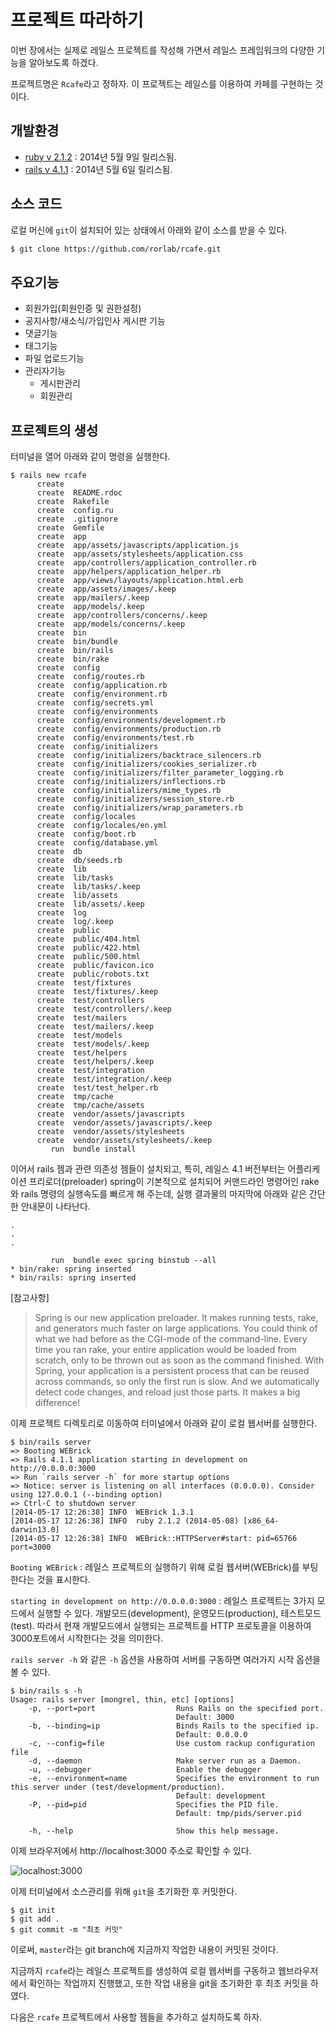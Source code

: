 # 프로젝트 따라하기

이번 장에서는 실제로 레일스 프로젝트를 작성해 가면서 레일스 프레임워크의 다양한 기능을 알아보도록 하겠다.

프로젝트명은 `Rcafe`라고 정하자. 이 프로젝트는 레일스를 이용하여 카페를 구현하는 것이다.

## 개발환경

* [ruby v 2.1.2](https://www.ruby-lang.org/ko/news/2014/05/09/ruby-2-1-2-is-released/) : 2014년 5월 9일 릴리스됨.
* [rails v 4.1.1](http://weblog.rubyonrails.org/2014/5/6/Rails_3_2_18_4_0_5_and_4_1_1_have_been_released/) : 2014년 5월 6일 릴리스됨.


## 소스 코드

로컬 머신에 `git`이 설치되어 있는 상태에서 아래와 같이 소스를 받을 수 있다.

```sh
$ git clone https://github.com/rorlab/rcafe.git
```

## 주요기능

* 회원가입(회원인증 및 권한설정)
* 공지사항/새소식/가입인사 게시판 기능
* 댓글기능
* 태그기능
* 파일 업로드기능
* 관리자기능
  * 게시판관리
  * 회원관리


## 프로젝트의 생성

터미널을 열어 아래와 같이 명령을 실행한다.

```
$ rails new rcafe
      create
      create  README.rdoc
      create  Rakefile
      create  config.ru
      create  .gitignore
      create  Gemfile
      create  app
      create  app/assets/javascripts/application.js
      create  app/assets/stylesheets/application.css
      create  app/controllers/application_controller.rb
      create  app/helpers/application_helper.rb
      create  app/views/layouts/application.html.erb
      create  app/assets/images/.keep
      create  app/mailers/.keep
      create  app/models/.keep
      create  app/controllers/concerns/.keep
      create  app/models/concerns/.keep
      create  bin
      create  bin/bundle
      create  bin/rails
      create  bin/rake
      create  config
      create  config/routes.rb
      create  config/application.rb
      create  config/environment.rb
      create  config/secrets.yml
      create  config/environments
      create  config/environments/development.rb
      create  config/environments/production.rb
      create  config/environments/test.rb
      create  config/initializers
      create  config/initializers/backtrace_silencers.rb
      create  config/initializers/cookies_serializer.rb
      create  config/initializers/filter_parameter_logging.rb
      create  config/initializers/inflections.rb
      create  config/initializers/mime_types.rb
      create  config/initializers/session_store.rb
      create  config/initializers/wrap_parameters.rb
      create  config/locales
      create  config/locales/en.yml
      create  config/boot.rb
      create  config/database.yml
      create  db
      create  db/seeds.rb
      create  lib
      create  lib/tasks
      create  lib/tasks/.keep
      create  lib/assets
      create  lib/assets/.keep
      create  log
      create  log/.keep
      create  public
      create  public/404.html
      create  public/422.html
      create  public/500.html
      create  public/favicon.ico
      create  public/robots.txt
      create  test/fixtures
      create  test/fixtures/.keep
      create  test/controllers
      create  test/controllers/.keep
      create  test/mailers
      create  test/mailers/.keep
      create  test/models
      create  test/models/.keep
      create  test/helpers
      create  test/helpers/.keep
      create  test/integration
      create  test/integration/.keep
      create  test/test_helper.rb
      create  tmp/cache
      create  tmp/cache/assets
      create  vendor/assets/javascripts
      create  vendor/assets/javascripts/.keep
      create  vendor/assets/stylesheets
      create  vendor/assets/stylesheets/.keep
         run  bundle install
```

이어서 rails 젬과 관련 의존성 젬들이 설치되고, 특히, 레일스 4.1 버전부터는 어플리케이션 프리로더(preloader) spring이 기본적으로 설치되어 커맨드라인 명령어인 rake와 rails 명령의 실행속도를 빠르게 해 주는데, 실행 결과물의 마지막에 아래와 같은 간단한 안내문이 나타난다.

```
.
.
.

         run  bundle exec spring binstub --all
* bin/rake: spring inserted
* bin/rails: spring inserted
```

[참고사항]

> Spring is our new application preloader. It makes running tests, rake, and generators much faster on large applications. You could think of what we had before as the CGI-mode of the command-line. Every time you ran rake, your entire application would be loaded from scratch, only to be thrown out as soon as the command finished. With Spring, your application is a persistent process that can be reused across commands, so only the first run is slow. And we automatically detect code changes, and reload just those parts. It makes a big difference!

이제 프로젝트 디렉토리로 이동하여 터미널에서 아래와 같이 로컬 웹서버를 실행한다.

```
$ bin/rails server
=> Booting WEBrick
=> Rails 4.1.1 application starting in development on http://0.0.0.0:3000
=> Run `rails server -h` for more startup options
=> Notice: server is listening on all interfaces (0.0.0.0). Consider using 127.0.0.1 (--binding option)
=> Ctrl-C to shutdown server
[2014-05-17 12:26:38] INFO  WEBrick 1.3.1
[2014-05-17 12:26:38] INFO  ruby 2.1.2 (2014-05-08) [x86_64-darwin13.0]
[2014-05-17 12:26:38] INFO  WEBrick::HTTPServer#start: pid=65766 port=3000
```

`Booting WEBrick` : 레일스 프로젝트의 실행하기 위해 로컬 웹서버(WEBrick)를 부팅한다는 것을 표시한다.

`starting in development on http://0.0.0.0:3000` : 레일스 프로젝트는 3가지 모드에서 실행할 수 있다. 개발모드(development), 운영모드(production), 테스트모드(test). 따라서 현재 개발모드에서 실행되는 프로젝트를 HTTP 프로토콜을 이용하여 3000포트에서 시작한다는 것을 의미한다.

`rails server -h` 와 같은 `-h` 옵션을 사용하여 서버를 구동하면 여러가지 시작 옵션을 볼 수 있다.

```
$ bin/rails s -h
Usage: rails server [mongrel, thin, etc] [options]
    -p, --port=port                  Runs Rails on the specified port.
                                     Default: 3000
    -b, --binding=ip                 Binds Rails to the specified ip.
                                     Default: 0.0.0.0
    -c, --config=file                Use custom rackup configuration file
    -d, --daemon                     Make server run as a Daemon.
    -u, --debugger                   Enable the debugger
    -e, --environment=name           Specifies the environment to run this server under (test/development/production).
                                     Default: development
    -P, --pid=pid                    Specifies the PID file.
                                     Default: tmp/pids/server.pid

    -h, --help                       Show this help message.
```

이제 브라우저에서 http://localhost:3000 주소로 확인할 수 있다.

![localhost:3000](http://i1373.photobucket.com/albums/ag392/rorlab/localhost_3000_zps48e7d0ba.png)

이제 터미널에서 소스관리를 위해 `git`을 초기화한 후 커밋한다.

```
$ git init
$ git add .
$ git commit -m "최초 커밋"
```

이로써, `master`라는 git branch에 지금까지 작업한 내용이 커밋된 것이다.


지금까지 `rcafe`라는 레일스 프로젝트를 생성하여 로컬 웹서버를 구동하고 웹브라우저에서 확인하는 작업까지 진행했고, 또한 작업 내용을 git을 초기화한 후 최초 커밋을 하였다.

다음은 `rcafe` 프로젝트에서 사용할 젬들을 추가하고 설치하도록 하자.






